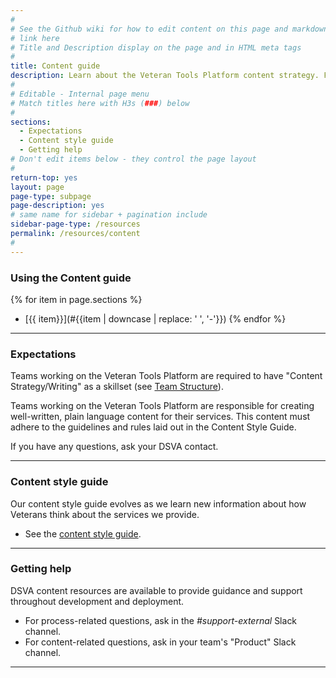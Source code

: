 ```yaml
---
#
# See the Github wiki for how to edit content on this page and markdown styles you can use:
# link here
# Title and Description display on the page and in HTML meta tags
#
title: Content guide
description: Learn about the Veteran Tools Platform content strategy. Find content resources, tools, and examples you can use throughout the Digital Delivery lifecycle.
#
# Editable - Internal page menu
# Match titles here with H3s (###) below
#
sections:
  - Expectations
  - Content style guide
  - Getting help
# Don't edit items below - they control the page layout
#
return-top: yes
layout: page
page-type: subpage
page-description: yes
# same name for sidebar + pagination include
sidebar-page-type: /resources
permalink: /resources/content
#
---
```


### Using the Content guide

{% for item in page.sections %}
* [{{ item}}](#{{item | downcase | replace: ' ', '-'}})
{% endfor %}

<hr>

### Expectations

Teams working on the Veteran Tools Platform are required to have "Content Strategy/Writing" as a skillset (see [Team Structure]({{site.baseurl}}/resources/more/team-structure#team-roles)).

Teams working on the Veteran Tools Platform are responsible for creating well-written, plain language content for their services. This content must adhere to the guidelines and rules laid out in the Content Style Guide.

If you have any questions, ask your DSVA contact.

<hr>

### Content style guide

Our content style guide evolves as we learn new information about how Veterans think about the services we provide.

* See the <a href="https://github.com/department-of-veterans-affairs/vets.gov-content-style-guide" target="_blank">content style guide</a>.

<hr>

### Getting help

DSVA content resources are available to provide guidance and support throughout development and deployment.

* For process-related questions, ask in the *#support-external* Slack channel.
* For content-related questions, ask in your team's "Product" Slack channel.

<hr>
